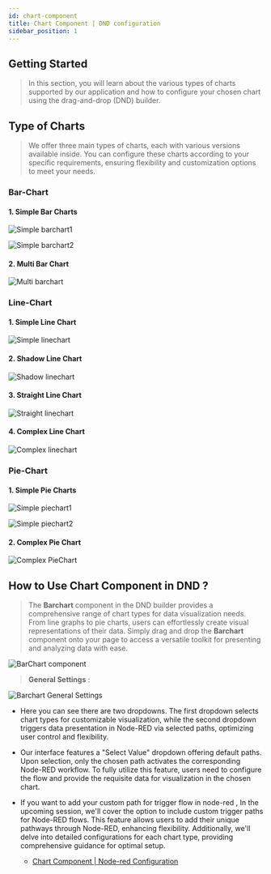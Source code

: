 ```yaml
---
id: chart-component
title: Chart Component | DND configuration
sidebar_position: 1
---
```


## Getting Started

> In this section, you will learn about the various types of charts supported by our application and how to configure your chosen chart using the drag-and-drop (DND) builder.

## Type of Charts

> We offer three main types of charts, each with various versions available inside. You can configure these charts according to your specific requirements, ensuring flexibility and customization options to meet your needs.

### Bar-Chart

#### 1. Simple Bar Charts

![Simple barchart1](../../../static/img/simple-barchart1.png)

![Simple barchart2](../../../static/img/simple-barchart2.png)

#### 2. Multi Bar Chart

![Multi barchart](../../../static/img/multi-barchart.png)

### Line-Chart

#### 1. Simple Line Chart

![Simple linechart](../../../static/img/simple-linechart.png)

#### 2. Shadow Line Chart

![Shadow linechart](../../../static/img/shadow-linechart.png)

#### 3. Straight Line Chart

![Straight linechart](../../../static/img/straight-linechart.png)

#### 4. Complex Line Chart

![Complex linechart](../../../static/img/complex-linechart.png)

### Pie-Chart

#### 1. Simple Pie Charts

![Simple piechart1](../../../static/img/simple-piechart1.png)

![Simple piechart2](../../../static/img/simple-piechart2.png)

#### 2. Complex Pie Chart

![Complex PieChart](../../../static/img/compex-piechart.png)

## How to Use Chart Component in DND ?

> The **Barchart** component in the DND builder provides a comprehensive range of chart types for data visualization needs. From line graphs to pie charts, users can effortlessly create visual representations of their data. Simply drag and drop the **Barchart** component onto your page to access a versatile toolkit for presenting and analyzing data with ease.

![BarChart component](../../../static/img/barchart_dnd.gif)

> **General Settings** :

![Barchart General Settings](../../../static/img/general-barchart-settings.png)

- Here you can see there are two dropdowns. The first dropdown selects chart types for customizable visualization, while the second dropdown triggers data presentation in Node-RED via selected paths, optimizing user control and flexibility.

- Our interface features a "Select Value" dropdown offering default paths. Upon selection, only the chosen path activates the corresponding Node-RED workflow. To fully utilize this feature, users need to configure the flow and provide the requisite data for visualization in the chosen chart.

- If you want to add your custom path for trigger flow in node-red , In the upcoming session, we'll cover the option to include custom trigger paths for Node-RED flows. This feature allows users to add their unique pathways through Node-RED, enhancing flexibility. Additionally, we'll delve into detailed configurations for each chart type, providing comprehensive guidance for optimal setup.

  - [Chart Component | Node-red Configuration](./chart-node-red-configuration.md)
